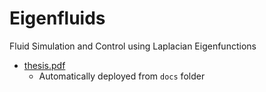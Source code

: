 # Eigenfluids

Fluid Simulation and Control using Laplacian Eigenfunctions

- [thesis.pdf](https://bobarna.github.io/eigenfluid-control/thesis.pdf)
    - Automatically deployed from `docs` folder

